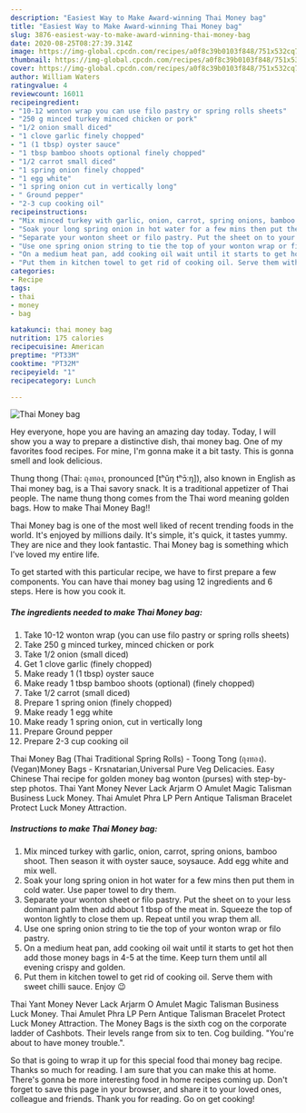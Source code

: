 ```yaml
---
description: "Easiest Way to Make Award-winning Thai Money bag"
title: "Easiest Way to Make Award-winning Thai Money bag"
slug: 3876-easiest-way-to-make-award-winning-thai-money-bag
date: 2020-08-25T08:27:39.314Z
image: https://img-global.cpcdn.com/recipes/a0f8c39b0103f848/751x532cq70/thai-money-bag-recipe-main-photo.jpg
thumbnail: https://img-global.cpcdn.com/recipes/a0f8c39b0103f848/751x532cq70/thai-money-bag-recipe-main-photo.jpg
cover: https://img-global.cpcdn.com/recipes/a0f8c39b0103f848/751x532cq70/thai-money-bag-recipe-main-photo.jpg
author: William Waters
ratingvalue: 4
reviewcount: 16011
recipeingredient:
- "10-12 wonton wrap you can use filo pastry or spring rolls sheets"
- "250 g minced turkey minced chicken or pork"
- "1/2 onion small diced"
- "1 clove garlic finely chopped"
- "1 (1 tbsp) oyster sauce"
- "1 tbsp bamboo shoots optional finely chopped"
- "1/2 carrot small diced"
- "1 spring onion finely chopped"
- "1 egg white"
- "1 spring onion cut in vertically long"
- " Ground pepper"
- "2-3 cup cooking oil"
recipeinstructions:
- "Mix minced turkey with garlic, onion, carrot, spring onions, bamboo shoot. Then season it with oyster sauce, soysauce. Add egg white and mix well."
- "Soak your long spring onion in hot water for a few mins then put them in cold water. Use paper towel to dry them."
- "Separate your wonton sheet or filo pastry. Put the sheet on to your less dominant palm then add about 1 tbsp of the meat in. Squeeze the top of wonton lightly to close them up. Repeat until you wrap them all."
- "Use one spring onion string to tie the top of your wonton wrap or filo pastry."
- "On a medium heat pan, add cooking oil wait until it starts to get hot then add those money bags in 4-5 at the time. Keep turn them until all evening crispy and golden."
- "Put them in kitchen towel to get rid of cooking oil. Serve them with sweet chilli sauce. Enjoy 😉"
categories:
- Recipe
tags:
- thai
- money
- bag

katakunci: thai money bag 
nutrition: 175 calories
recipecuisine: American
preptime: "PT33M"
cooktime: "PT32M"
recipeyield: "1"
recipecategory: Lunch

---
```



![Thai Money bag](https://img-global.cpcdn.com/recipes/a0f8c39b0103f848/751x532cq70/thai-money-bag-recipe-main-photo.jpg)

Hey everyone, hope you are having an amazing day today. Today, I will show you a way to prepare a distinctive dish, thai money bag. One of my favorites food recipes. For mine, I'm gonna make it a bit tasty. This is gonna smell and look delicious.

Thung thong (Thai: ถุงทอง, pronounced [tʰǔŋ tʰɔ̄ːŋ]), also known in English as Thai money bag, is a Thai savory snack. It is a traditional appetizer of Thai people. The name thung thong comes from the Thai word meaning golden bags. How to make Thai Money Bag!!

Thai Money bag is one of the most well liked of recent trending foods in the world. It's enjoyed by millions daily. It's simple, it's quick, it tastes yummy. They are nice and they look fantastic. Thai Money bag is something which I've loved my entire life.


To get started with this particular recipe, we have to first prepare a few components. You can have thai money bag using 12 ingredients and 6 steps. Here is how you cook it.

<!--inarticleads1-->

##### The ingredients needed to make Thai Money bag:

1. Take 10-12 wonton wrap (you can use filo pastry or spring rolls sheets)
1. Take 250 g minced turkey, minced chicken or pork
1. Take 1/2 onion (small diced)
1. Get 1 clove garlic (finely chopped)
1. Make ready 1 (1 tbsp) oyster sauce
1. Make ready 1 tbsp bamboo shoots (optional) (finely chopped)
1. Take 1/2 carrot (small diced)
1. Prepare 1 spring onion (finely chopped)
1. Make ready 1 egg white
1. Make ready 1 spring onion, cut in vertically long
1. Prepare  Ground pepper
1. Prepare 2-3 cup cooking oil


Thai Money Bag (Thai Traditional Spring Rolls) - Toong Tong (ถุงทอง). (Vegan)Money Bags - Krsnatarian,Universal Pure Veg Delicacies. Easy Chinese Thai recipe for golden money bag wonton (purses) with step-by-step photos. Thai Yant Money Never Lack Arjarm O Amulet Magic Talisman Business Luck Money. Thai Amulet Phra LP Pern Antique Talisman Bracelet Protect Luck Money Attraction. 

<!--inarticleads2-->

##### Instructions to make Thai Money bag:

1. Mix minced turkey with garlic, onion, carrot, spring onions, bamboo shoot. Then season it with oyster sauce, soysauce. Add egg white and mix well.
1. Soak your long spring onion in hot water for a few mins then put them in cold water. Use paper towel to dry them.
1. Separate your wonton sheet or filo pastry. Put the sheet on to your less dominant palm then add about 1 tbsp of the meat in. Squeeze the top of wonton lightly to close them up. Repeat until you wrap them all.
1. Use one spring onion string to tie the top of your wonton wrap or filo pastry.
1. On a medium heat pan, add cooking oil wait until it starts to get hot then add those money bags in 4-5 at the time. Keep turn them until all evening crispy and golden.
1. Put them in kitchen towel to get rid of cooking oil. Serve them with sweet chilli sauce. Enjoy 😉


Thai Yant Money Never Lack Arjarm O Amulet Magic Talisman Business Luck Money. Thai Amulet Phra LP Pern Antique Talisman Bracelet Protect Luck Money Attraction. The Money Bags is the sixth cog on the corporate ladder of Cashbots. Their levels range from six to ten. Cog building. &#34;You&#39;re about to have money trouble.&#34;. 

So that is going to wrap it up for this special food thai money bag recipe. Thanks so much for reading. I am sure that you can make this at home. There's gonna be more interesting food in home recipes coming up. Don't forget to save this page in your browser, and share it to your loved ones, colleague and friends. Thank you for reading. Go on get cooking!

